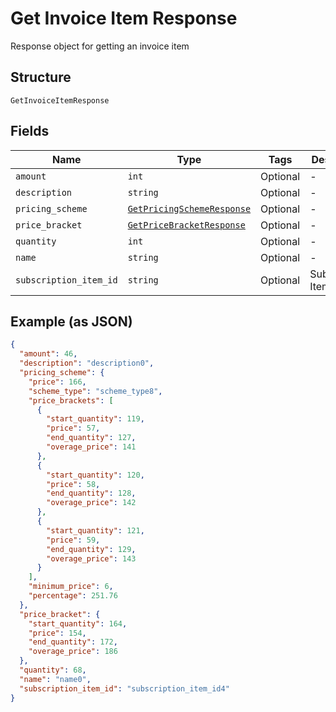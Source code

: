 
# Get Invoice Item Response

Response object for getting an invoice item

## Structure

`GetInvoiceItemResponse`

## Fields

| Name | Type | Tags | Description |
|  --- | --- | --- | --- |
| `amount` | `int` | Optional | - |
| `description` | `string` | Optional | - |
| `pricing_scheme` | [`GetPricingSchemeResponse`](../../doc/models/get-pricing-scheme-response.md) | Optional | - |
| `price_bracket` | [`GetPriceBracketResponse`](../../doc/models/get-price-bracket-response.md) | Optional | - |
| `quantity` | `int` | Optional | - |
| `name` | `string` | Optional | - |
| `subscription_item_id` | `string` | Optional | Subscription Item Id |

## Example (as JSON)

```json
{
  "amount": 46,
  "description": "description0",
  "pricing_scheme": {
    "price": 166,
    "scheme_type": "scheme_type8",
    "price_brackets": [
      {
        "start_quantity": 119,
        "price": 57,
        "end_quantity": 127,
        "overage_price": 141
      },
      {
        "start_quantity": 120,
        "price": 58,
        "end_quantity": 128,
        "overage_price": 142
      },
      {
        "start_quantity": 121,
        "price": 59,
        "end_quantity": 129,
        "overage_price": 143
      }
    ],
    "minimum_price": 6,
    "percentage": 251.76
  },
  "price_bracket": {
    "start_quantity": 164,
    "price": 154,
    "end_quantity": 172,
    "overage_price": 186
  },
  "quantity": 68,
  "name": "name0",
  "subscription_item_id": "subscription_item_id4"
}
```


